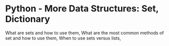 # Python - More Data Structures: Set, Dictionary

What are sets and how to use them, What are the most common methods of set and how to use them, When to use sets versus lists, 
